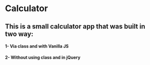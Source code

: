 # Calculator
## This is a small calculator app that was built in two way:
#### 1- Via class and with Vanilla JS
#### 2- Without using class and in jQuery